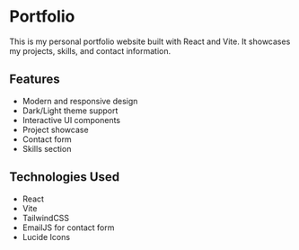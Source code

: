 # Portfolio

This is my personal portfolio website built with React and Vite. It showcases my projects, skills, and contact information.

## Features

- Modern and responsive design
- Dark/Light theme support
- Interactive UI components
- Project showcase
- Contact form
- Skills section

## Technologies Used

- React
- Vite
- TailwindCSS
- EmailJS for contact form
- Lucide Icons
